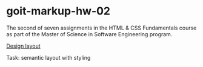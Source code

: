 # goit-markup-hw-02

The second of seven assignments in the HTML & CSS Fundamentals course as part of the Master of Science in Software Engineering program.

[Design layout](<https://www.figma.com/file/Kr5Q4EVrEAqpOWko4QeEJb/Web-Studio-(Version-4.0)?type=design&node-id=0-1&mode=design&t=xlepghMvs5orNRss-0>)

Task: semantic layout with styling
